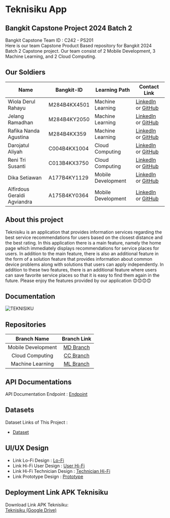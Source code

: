 # Teknisiku App
## Bangkit Capstone Project 2024 Batch 2

Bangkit Capstone Team ID : C242 - PS201 <br>
Here is our team Capstone Product Based repository for Bangkit 2024 Batch 2 Capstone project. Our team consist of 2 Mobile Development, 3 Machine Learning, and 2 Cloud Computing.

## Our Soldiers

| Name                        |   Bangkit-ID  |    Learning Path   |          Contact Link             |
|-----------------------------|---------------|--------------------|-----------------------------------|
| Wiola Derul Rahayu          | M284B4KX4501  | Machine Learning   | [LinkedIn](https://www.linkedin.com/in/wioladerulrahayu) or [GitHub](https://github.com/wioladerul/)|
| Jelang Ramadhan             | M284B4KY2050  | Machine Learning   | [LinkedIn](https://www.linkedin.com/in/jelangramadhan/) or [GitHub](https://github.com/JelangR)     |  
| Rafika Nanda Agustina       | M284B4KX359   | Machine Learning   | [LinkedIn](https://www.linkedin.com/in/rafika-nanda-agustina-2a08692a8/) or [GitHub](https://github.com/rafikananda) |
| Darojatul Aliyah            | C004B4KX1004  | Cloud Computing    | [LinkedIn](www.linkedin.com/in/darojatul-aliyah31) or [GitHub](https://github.com/darojatulaliyah31)|
| Reni Tri Susanti            | C013B4KX3750  | Cloud Computing    | [LinkedIn](#) or [GitHub](#)      |
| Dika Setiawan               | A177B4KY1129  | Mobile Development | [LinkedIn](#) or [GitHub](#)      |
| Alfirdous Geraldi Agviandra | A175B4KY0364  | Mobile Development | [LinkedIn](#) or [GitHub](#)      |


## About this project

Teknisiku is an application that provides information services regarding the best service recommendations for users based on the closest distance and the best rating. In this application there is a main feature, namely the home page which immediately displays recommendations for service places for users. In addition to the main feature, there is also an additional feature in the form of a solution feature that provides information about common device problems along with solutions that users can apply independently. In addition to these two features, there is an additional feature where users can save favorite service places so that it is easy to find them again in the future. Please enjoy the features provided by our application 😊😊😊😊

## Documentation

![TEKNISIKU](https://storage.googleapis.com/foto-tempat-service/logo/Logo.png)<br>

## Repositories

|    Branch Name     |                                      Branch Link                                         |
| :----------------: | :--------------------------------------------------------------------------------------: |
| Mobile Development | [MD Branch](#) |
|  Cloud Computing   | [CC Branch](https://github.com/darojatulaliyah31/Bangkit-Capstone-C242-PS201/tree/Cloud-Computing) |
|  Machine Learning  | [ML Branch](#) |

## API Documentations

API Documentation Endpoint : [Endpoint](https://www.postman.com/capstone-teknisiku-api/workspace/capstone-teknisiku-api-workspace/documentation/39952491-6b064205-feab-4104-997d-ef9df317defa)

## Datasets

Dataset Links of This Project :

- [Dataset](https://docs.google.com/spreadsheets/d/1ZUxRrJ6_YrTMGGre9Z71Ur-j4MyOwVQ_i6tYxxmwJOw/edit?usp=sharing)

## UI/UX Design

- Link Lo-Fi Design : [Lo-Fi](#)
- Link Hi-Fi User Design : [User Hi-Fi](#)
- Link Hi-Fi Technician Design : [Technician Hi-Fi](#)
- Link Prototype Design : [Prototype](#)

## Deployment Link APK Teknisiku

Download Link APK Teknisiku:<br>
[Teknisiku (Google Drive)](#)
